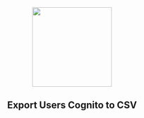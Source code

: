 
<div align="center">
<img width='180px' src="https://user-images.githubusercontent.com/29002558/122114133-52860e00-cdf9-11eb-862b-959f8a9f43b8.png" >
<h2>Export Users Cognito to CSV</h2>
</div>


